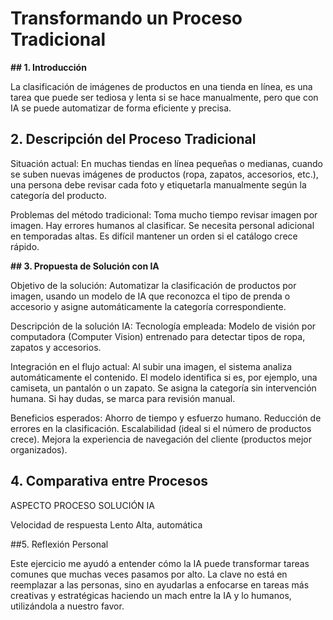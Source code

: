 
# Transformando un Proceso Tradicional

**## 1. Introducción**

La clasificación de imágenes de productos en una tienda en línea, es una tarea que puede ser tediosa y lenta si se hace manualmente, pero que con IA se puede automatizar de forma eficiente y precisa.


## **2. Descripción del Proceso Tradicional**

Situación actual:
En muchas tiendas en línea pequeñas o medianas, cuando se suben nuevas imágenes de productos (ropa, zapatos, accesorios, etc.), una persona debe revisar cada foto y etiquetarla manualmente según la categoría del producto.

Problemas del método tradicional:
Toma mucho tiempo revisar imagen por imagen.
Hay errores humanos al clasificar.
Se necesita personal adicional en temporadas altas.
Es difícil mantener un orden si el catálogo crece rápido.


**## 3. Propuesta de Solución con IA**

Objetivo de la solución:
Automatizar la clasificación de productos por imagen, usando un modelo de IA que reconozca el tipo de prenda o accesorio y asigne automáticamente la categoría correspondiente.


Descripción de la solución IA:
Tecnología empleada: Modelo de visión por computadora (Computer Vision) entrenado para detectar tipos de ropa, zapatos y accesorios.

Integración en el flujo actual:
Al subir una imagen, el sistema analiza automáticamente el contenido.
El modelo identifica si es, por ejemplo, una camiseta, un pantalón o un zapato.
Se asigna la categoría sin intervención humana.
Si hay dudas, se marca para revisión manual.

Beneficios esperados:
Ahorro de tiempo y esfuerzo humano.
Reducción de errores en la clasificación.
Escalabilidad (ideal si el número de productos crece).
Mejora la experiencia de navegación del cliente (productos mejor organizados).


## 4. Comparativa entre Procesos

ASPECTO                              PROCESO              SOLUCIÓN IA

Velocidad de respuesta               Lento                Alta, automática








##5. Reflexión Personal

Este ejercicio me ayudó a entender cómo la IA puede transformar tareas comunes que muchas veces pasamos por alto. La clave no está en reemplazar a las personas, sino en ayudarlas a enfocarse en tareas más creativas y estratégicas haciendo un mach entre la IA y lo humanos, utilizándola a nuestro favor.
